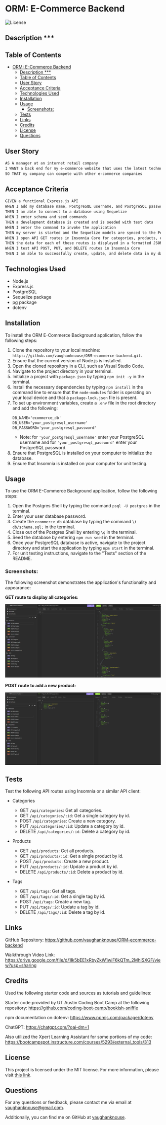 # ORM: E-Commerce Backend

![License](https://img.shields.io/badge/License-MIT-blue.svg)

## Description ***


## Table of Contents

- [ORM: E-Commerce Backend](#orm-e-commerce-backend)
  - [Description \*\*\*](#description-)
  - [Table of Contents](#table-of-contents)
  - [User Story](#user-story)
  - [Acceptance Criteria](#acceptance-criteria)
  - [Technologies Used](#technologies-used)
  - [Installation](#installation)
  - [Usage](#usage)
    - [Screenshots:](#screenshots)
  - [Tests](#tests)
  - [Links](#links)
  - [Credits](#credits)
  - [License](#license)
  - [Questions](#questions)

## User Story

```md
AS A manager at an internet retail company
I WANT a back end for my e-commerce website that uses the latest technologies
SO THAT my company can compete with other e-commerce companies
```

## Acceptance Criteria

```md
GIVEN a functional Express.js API
WHEN I add my database name, PostgreSQL username, and PostgreSQL password to an environment variable file
THEN I am able to connect to a database using Sequelize
WHEN I enter schema and seed commands
THEN a development database is created and is seeded with test data
WHEN I enter the command to invoke the application
THEN my server is started and the Sequelize models are synced to the PostgreSQL database
WHEN I open API GET routes in Insomnia Core for categories, products, or tags
THEN the data for each of these routes is displayed in a formatted JSON
WHEN I test API POST, PUT, and DELETE routes in Insomnia Core
THEN I am able to successfully create, update, and delete data in my database
```

## Technologies Used 

- Node.js
- Express.js
- PostgreSQL
- Sequelize package
- pg package
- dotenv


## Installation

To install the ORM E-Commerce Background application, follow the following steps:

1. Clone the repository to your local machine: `https://github.com/vaughanknouse/ORM-ecommerce-backend.git`.
2. Ensure that the current version of Node.js is installed.
3. Open the cloned repository in a CLI, such as Visual Studio Code.
4. Navigate to the project directory in your terminal.
5. Initialize a project with `package.json` by typing `npm init -y` in the terminal.
6. Install the necessary dependencies by typing `npm install` in the command line to ensure that the `node-modules` folder is operating on your local device and that a `package-lock.json` file is present.
7. To set up environment variables, create a `.env` file in the root directory and add the following:
   ```
   DB_NAME='ecommerce_db'
   DB_USER='your_postgresql_username'
   DB_PASSWORD='your_postgresql_password'
   ```
     - Note: for `'your_postgresql_username'` enter your PostgreSQL username and for `'your_postgresql_password'` enter your PostgreSQL password.
8. Ensure that PostgreSQL is installed on your computer to initialize the database.
9.  Ensure that Insomnia is installed on your computer for unit testing.

## Usage

To use the ORM E-Commerce Background application, follow the following steps:

1. Open the Postgres Shell by typing the command `psql -U postgres` in the terminal.
2. Enter your user database password.
3. Create the `ecommerce_db` database by typing the command `\i db/schema.sql;` in the terminal.
4. Close out of the Postgres Shell by entering `\q` in the terminal.
5. Seed the database by entering `npm run seed` in the terminal.
6. Once your PostgreSQL database is active, navigate to the project directory and start the application by typing `npm start` in the terminal.
7. For unit testing instructions, navigate to the "Tests" section of the README. 


### Screenshots:

The following screenshot demonstrates the application's functionality and appearance:

**GET route to display all categories:**

![Shows GET route to display all categories.](assets/images/GET-categories-screenshot.png)

**POST route to add a new product:**

![Shows GET route to display all categories.](assets/images/POST-product-screenshot.png)


## Tests

Test the following API routes using Insomnia or a similar API client:

- Categories
  - GET `/api/categories`: Get all categories.
  - GET `/api/categories/:id`: Get a single category by id.
  - POST `/api/categories`: Create a new category.
  - PUT `/api/categories/:id`: Update a category by id.
  - DELETE `/api/categories/:id`: Delete a category by id.

- Products
  - GET `/api/products`: Get all products.
  - GET `/api/products/:id`: Get a single product by id.
  - POST `/api/products`: Create a new product.
  - PUT `/api/products/:id`: Update a product by id.
  - DELETE `/api/products/:id`: Delete a product by id.

- Tags
  - GET `/api/tags`: Get all tags.
  - GET `/api/tags/:id`: Get a single tag by id.
  - POST `/api/tags`: Create a new tag.
  - PUT `/api/tags/:id`: Update a tag by id.
  - DELETE `/api/tags/:id`: Delete a tag by id.


## Links 

GitHub Repository: https://github.com/vaughanknouse/ORM-ecommerce-backend

Walkthrough Video Link: https://drive.google.com/file/d/1Ik5bEE1xRbyZkW1wiF6kQTm_2MhISXGF/view?usp=sharing


## Credits
Used the following starter code and sources as tutorials and guidelines:

Starter code provided by UT Austin Coding Boot Camp at the following repository: https://github.com/coding-boot-camp/bookish-sniffle

npm documentation on dotenv: https://www.npmjs.com/package/dotenv

ChatGPT: https://chatgpt.com/?oai-dm=1

Also utilized the Xpert Learning Assistant for some portions of my code:
https://bootcampspot.instructure.com/courses/5293/external_tools/313


## License

This project is licensed under the MIT license. For more information, please visit [this link](https://opensource.org/licenses/MIT).


## Questions

For any questions or feedback, please contact me via email at vaughanknouse@gmail.com.

Additionally, you can find me on GitHub at [vaughanknouse](https://github.com/vaughanknouse).
